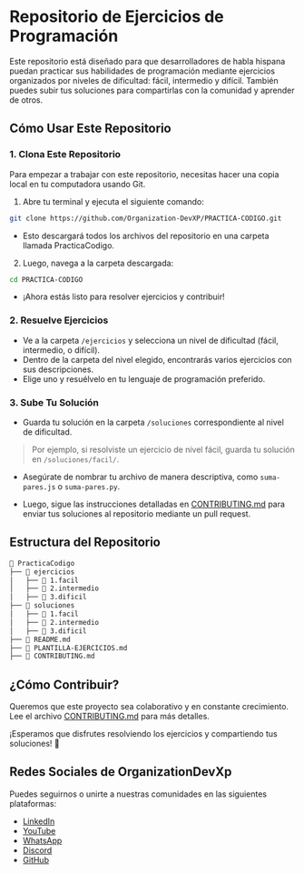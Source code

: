 # Repositorio de Ejercicios de Programación

Este repositorio está diseñado para que desarrolladores de habla hispana puedan practicar sus habilidades de programación mediante ejercicios organizados por niveles de dificultad: fácil, intermedio y difícil. También puedes subir tus soluciones para compartirlas con la comunidad y aprender de otros.

## **Cómo Usar Este Repositorio**

### 1. Clona Este Repositorio
Para empezar a trabajar con este repositorio, necesitas hacer una copia local en tu computadora usando Git.

1. Abre tu terminal y ejecuta el siguiente comando:

```bash
git clone https://github.com/Organization-DevXP/PRACTICA-CODIGO.git
```
* Esto descargará todos los archivos del repositorio en una carpeta llamada PracticaCodigo.

2. Luego, navega a la carpeta descargada:

```bash
cd PRACTICA-CODIGO
```
* ¡Ahora estás listo para resolver ejercicios y contribuir!

### 2. Resuelve Ejercicios
* Ve a la carpeta `/ejercicios` y selecciona un nivel de dificultad (fácil, intermedio, o difícil).
* Dentro de la carpeta del nivel elegido, encontrarás varios ejercicios con sus descripciones.
* Elige uno y resuélvelo en tu lenguaje de programación preferido.

### 3. Sube Tu Solución

* Guarda tu solución en la carpeta `/soluciones` correspondiente al nivel de dificultad.

>  Por ejemplo, si resolviste un ejercicio de nivel fácil, guarda tu solución en `/soluciones/facil/`.

* Asegúrate de nombrar tu archivo de manera descriptiva, como `suma-pares.js` o `suma-pares.py`.

* Luego, sigue las instrucciones detalladas en [CONTRIBUTING.md](./CONTRIBUTING.md) para enviar tus soluciones al repositorio mediante un pull request.

## Estructura del Repositorio

```bash
📂 PracticaCodigo
├── 📂 ejercicios
│   ├── 📂 1.facil
│   ├── 📂 2.intermedio
│   ├── 📂 3.dificil
├── 📂 soluciones
│   ├── 📂 1.facil
│   ├── 📂 2.intermedio
│   ├── 📂 3.dificil
├── 📜 README.md
├── 📜 PLANTILLA-EJERCICIOS.md
├── 📜 CONTRIBUTING.md
```

## ¿Cómo Contribuir?

Queremos que este proyecto sea colaborativo y en constante crecimiento. Lee el archivo [CONTRIBUTING.md](CONTRIBUTING.md) para más detalles.

¡Esperamos que disfrutes resolviendo los ejercicios y compartiendo tus soluciones! 🚀

## Redes Sociales de OrganizationDevXp

Puedes seguirnos o unirte a nuestras comunidades en las siguientes plataformas:

- [LinkedIn](https://www.linkedin.com/company/organization-devxp)
- [YouTube](https://www.youtube.com/@Organization-DevXP)
- [WhatsApp](https://chat.whatsapp.com/FfX0fXV4xHzCvFoVFn7ssa)
- [Discord](https://discord.com/invite/j3hnJjR8Yd)
- [GitHub](https://github.com/Organization-DevXP)